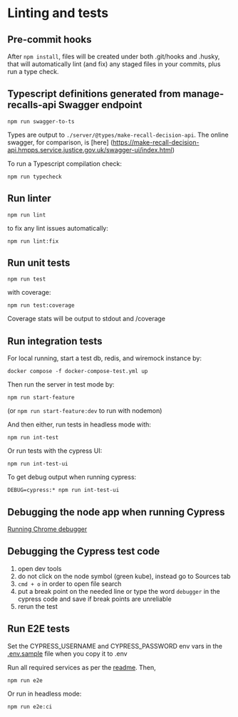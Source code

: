 # Linting and tests

## Pre-commit hooks
After `npm install`, files will be created under both .git/hooks and .husky, that will automatically lint (and fix) any staged files in your commits, plus run a type check.

## Typescript definitions generated from manage-recalls-api Swagger endpoint
```
npm run swagger-to-ts
```

Types are output to `./server/@types/make-recall-decision-api`.
The online swagger, for comparison, is [here]
(https://make-recall-decision-api.hmpps.service.justice.gov.uk/swagger-ui/index.html)

To run a Typescript compilation check:
```
npm run typecheck
```

## Run linter

`npm run lint`

to fix any lint issues automatically:

`npm run lint:fix`

## Run unit tests

`npm run test`

with coverage:

`npm run test:coverage`

Coverage stats will be output to stdout and /coverage

## Run integration tests

For local running, start a test db, redis, and wiremock instance by:

```
docker compose -f docker-compose-test.yml up
```

Then run the server in test mode by:

```
npm run start-feature
```

(or `npm run start-feature:dev` to run with nodemon)

And then either, run tests in headless mode with:

```
npm run int-test
```

Or run tests with the cypress UI:

```
npm run int-test-ui
```

To get debug output when running cypress:

`DEBUG=cypress:* npm run int-test-ui`

## Debugging the node app when running Cypress
[Running Chrome debugger](./running-app.md#debugging-in-chrome-developer-tools)

## Debugging the Cypress test code
1. open dev tools
2. do not click on the node symbol (green kube), instead go to Sources tab
3. `cmd + o` in order to open file search
4. put a break point on the needed line or type the word `debugger` in the cypress code and save if break points are unreliable 
5. rerun the test 

## Run E2E tests

Set the CYPRESS_USERNAME and CYPRESS_PASSWORD env vars in the [.env.sample](./.env.sample) file when you copy it to .env

Run all required services as per the [readme](../README.md). Then,

```
npm run e2e
```

Or run in headless mode:

```
npm run e2e:ci
```